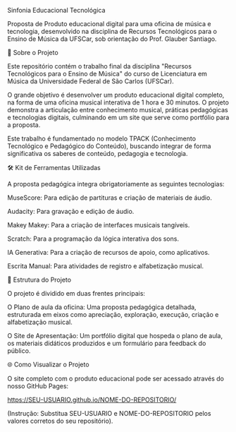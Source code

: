 Sinfonia Educacional Tecnológica

Proposta de Produto educacional digital para uma oficina de música e tecnologia, desenvolvido na disciplina de Recursos Tecnológicos para o Ensino de Música da UFSCar, sob orientação do Prof. Glauber Santiago.

🎵 Sobre o Projeto

Este repositório contém o trabalho final da disciplina "Recursos Tecnológicos para o Ensino de Música" do curso de Licenciatura em Música da Universidade Federal de São Carlos (UFSCar).

O grande objetivo é desenvolver um produto educacional digital completo, na forma de uma oficina musical interativa de 1 hora e 30 minutos. O projeto demonstra a articulação entre conhecimento musical, práticas pedagógicas e tecnologias digitais, culminando em um site que serve como portfólio para a proposta.

Este trabalho é fundamentado no modelo TPACK (Conhecimento Tecnológico e Pedagógico do Conteúdo), buscando integrar de forma significativa os saberes de conteúdo, pedagogia e tecnologia.

🛠️ Kit de Ferramentas Utilizadas

A proposta pedagógica integra obrigatoriamente as seguintes tecnologias:

MuseScore: Para edição de partituras e criação de materiais de áudio.

Audacity: Para gravação e edição de áudio.

Makey Makey: Para a criação de interfaces musicais tangíveis.

Scratch: Para a programação da lógica interativa dos sons.

IA Generativa: Para a criação de recursos de apoio, como aplicativos.

Escrita Manual: Para atividades de registro e alfabetização musical.

📂 Estrutura do Projeto

O projeto é dividido em duas frentes principais:

O Plano de aula da oficina: Uma proposta pedagógica detalhada, estruturada em eixos como apreciação, exploração, execução, criação e alfabetização musical.

O Site de Apresentação: Um portfólio digital que hospeda o plano de aula, os materiais didáticos produzidos e um formulário para feedback do público.

🌐 Como Visualizar o Projeto

O site completo com o produto educacional pode ser acessado através do nosso GitHub Pages:

https://SEU-USUARIO.github.io/NOME-DO-REPOSITORIO/

(Instrução: Substitua SEU-USUARIO e NOME-DO-REPOSITORIO pelos valores corretos do seu repositório).

